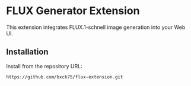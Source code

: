 # FLUX Generator Extension

This extension integrates FLUX.1-schnell image generation into your Web UI.

## Installation
Install from the repository URL:
```
https://github.com/bxck75/flux-extension.git
```

